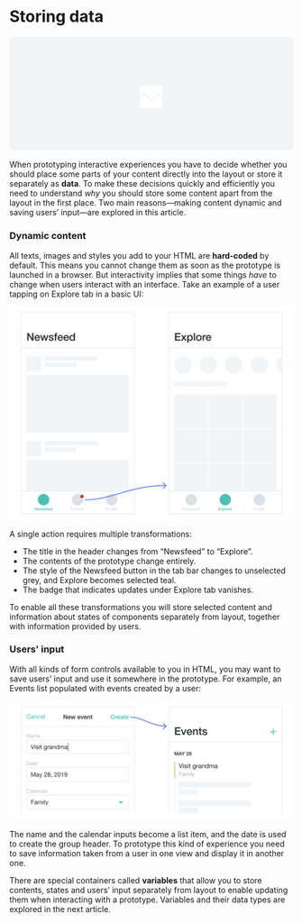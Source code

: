 # Storing data

![illustration for variables and data](./media/il-data.png)
<!-- todo: illustration: storing in containers. Idea: instead of using old-fashioned analogies like construction site, design something more futuristic.  -->

When prototyping interactive experiences you have to decide whether you should place some parts of your content directly into the layout or store it separately as **data**. To make these decisions quickly and efficiently you need to understand *why* you should store some content apart from the layout in the first place. Two main reasons—making content dynamic and saving users’ input—are explored in this article.

### Dynamic content

All texts, images and styles you add to your HTML are **hard-coded** by default. This means you cannot change them as soon as the prototype is launched in a browser. But interactivity implies that some things *have* to change when users interact with an interface. Take an example of a user tapping on Explore tab in a basic UI:

![two wireframes demoing the changes when moving from Newsfeed tab to Explore](./media/dynamic-content.png)

A single action requires multiple transformations:

- The title in the header changes from “Newsfeed” to “Explore”.
- The contents of the prototype change entirely.
- The style of the Newsfeed button in the tab bar changes to unselected grey, and Explore becomes selected teal.
- The badge that indicates updates under Explore tab vanishes.

To enable all these transformations you will store selected content and information about states of components separately from layout, together with information provided by users.

### Users' input

With all kinds of form controls available to you in HTML, you may want to save users’ input and use it somewhere in the prototype. For example, an Events list populated with events created by a user:
<!-- todo: link: to Layout basics with form controls -->

![wireframes of event creation view and events list populated with created event](./media/user-input.png)

The name and the calendar inputs become a list item, and the date is used to create the group header. To prototype this kind of experience you need to save information taken from a user in one view and display it in another one.

There are special containers called **variables** that allow you to store contents, states and users’ input separately from layout to enable updating them when interacting with a prototype. Variables and their data types are explored in the next article. 